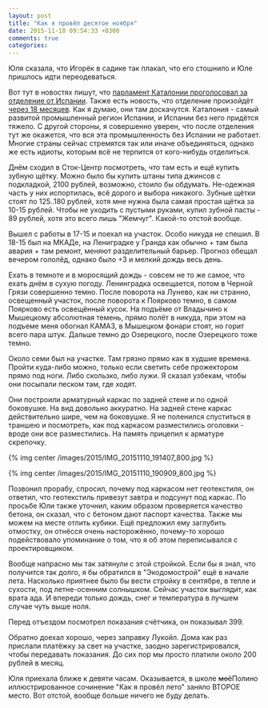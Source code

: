 ```yaml
---
layout: post
title: "Как я провёл десятое ноября"
date: 2015-11-10 09:54:33 +0300
comments: true
categories: 
---
```

Юля сказала, что Игорёк в садике так плакал, что его стошнило и Юле пришлось идти переодеваться.

Вот тут в новостях пишут, что [парламент Каталонии проголосовал за отделение от Испании](http://lenta.ru/news/2015/11/09/catalans_dont_give_up/). Также есть новость, что отделение произойдёт [через 18 месяцев](https://meduza.io/news/2015/11/09/parlament-katalonii-progolosoval-za-otdelenie-ot-ispanii). Как я думаю, они там доскачутся. Каталония - самый развитой промышленный регион Испании, и Испании без него придётся тяжело. С другой стороны, я совершенно уверен, что после отделения тут же окажется, что вся эта промышленность без Испании не работает. Многие страны сейчас стремятся так или иначе объединяться, однако же есть идиоты, которым всё не терпится от кого-нибудь отделиться.

Днём сходил в Сток-Центр посмотреть, что там есть и ещё купить зубную щётку. Можно было бы купить штаны типа джинсов с подкладкой, 2100 рублей, возможно, стоило бы обдумать. Не-одежная часть у них испортилась, всё дорого и выбора никакого. Зубные щётки стоят по 125..180 рублей, хотя мне нужна была самая простая щётка за 10-15 рублей. Чтобы не уходить с пустыми руками, купил зубной пасты - 89 рублей, хотя это всего лишь "Жемчуг". Какой-то отстой вообще.

Вышел с работы  в 17-15 и поехал на участок. Особо никуда не спешил. В 18-15 был на МКАДе, на Лениградке у Гранда как обычно + там была авария + там ремонт, меняют разделительный барьер. Прогноз обещал вечером гололёд, однако было +3 и мелкий дождь весь день.

Ехать в темноте и в моросящий дождь - совсем не то же самое, что ехать днём в сухую погоду. Ленинградка освещается, потом в Черной Грязи совершенно темно. После поворота на Лунево, как ни странно, освещенный участок, после поворота к Поярково темно, в самом Поярково есть освещённый кусок. На подъёме от Владычино к Мышецкому абсолютная темень, прямо полёт в никуда, при этом на подъеме меня обогнал КАМАЗ, в Мышецком фонари стоят, но горит всего пара штук. Дальше темно до Озерецкого, после Озерецкого тоже темно.
 
Около семи был на участке. Там грязно прямо как в худшие времена. Пройти куда-либо можно, только если светить себе прожектором прямо под ноги. Либо скользко, либо лужи. Я сказал узбекам, чтобы они посыпали песком там, где ходят.

Они построили арматурный каркас по задней стене и по одной боковушке. На вид довольно аккуратно. На задней стене каркас действительно шире, чем на боковушке. Я не поленился спуститься в траншею и посмотреть, как под каркасом разместились оголовки - вроде они все разместились. На память прицепил к арматуре скрепочку. 

{% img center /images/2015/IMG_20151110_191407_800.jpg %}

{% img center /images/2015/IMG_20151110_190909_800.jpg %}

Позвонил прорабу, спросил, почему под каркасом нет геотекстиля, он ответил, что геотекстиль привезут завтра и подсунут под каркас. По просьбе Юли также уточнил, каким образом проверяется качество бетона, он сказал, что с бетоном дают паспорт качества. Также мы можем на месте отлить кубики. Ещё предложил ему заглубить отмостку, он отнёсся очень насторожённо, почему-то хорошо подействовало упоминание о том, что я об этом переписывался с проектировщиком.

Вообще напрасно мы так затянули с этой стройкой. Если бы я знал, что получится так долго, я бы обратился в "Экодомострой" ещё в начале лета. Насколько приятнее было бы вести стройку в сентябре, в тепле и сухости, под летне-осенним солнышком. Сейчас участок выглядит, как врата ада. И впереди только дождь, снег и температура в лучшем случае чуть выше ноля.

Перед отъездом посмотрел показания счётчика, он показывал 399.

Обратно доехал хорошо, через заправку Лукойл. Дома как раз прислали платёжку за свет на участке, заодно зарегистрировался, чтобы передавать показания. До сих пор мы просто платили около 200 рублей в месяц. 

Юля приехала ближе к девяти часам. Оказывается, в школе ~~моё~~Полино иллюстрированное сочинение "Как я провёл лето" заняло ВТОРОЕ место. Вот отстой, вообще больше ничего не буду делать.